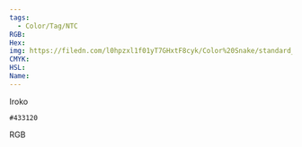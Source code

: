 ```yaml
---
tags:
  - Color/Tag/NTC
RGB:
Hex:
img: https://filedn.com/l0hpzxl1f01yT7GHxtF8cyk/Color%20Snake/standard_csv_to_svg/433120.svg
CMYK:
HSL:
Name:
---
```

Iroko
```palette
#433120
```
RGB
